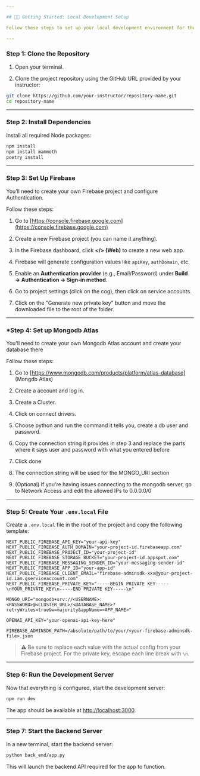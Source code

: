 ```yaml
---

## 🧑‍💻 Getting Started: Local Development Setup

Follow these steps to set up your local development environment for the project.

---
```


### **Step 1: Clone the Repository**

1. Open your terminal.

2. Clone the project repository using the GitHub URL provided by your instructor:

```bash
git clone https://github.com/your-instructor/repository-name.git
cd repository-name
```

---

### **Step 2: Install Dependencies**

Install all required Node packages:

```bash
npm install
npm install mammoth
poetry install
```

---

### **Step 3: Set Up Firebase**

You’ll need to create your own Firebase project and configure Authentication.

Follow these steps:

1. Go to [https://console.firebase.google.com](https://console.firebase.google.com)

2. Create a new Firebase project (you can name it anything).

3. In the Firebase dashboard, click **\</> (Web)** to create a new web app.

4. Firebase will generate configuration values like `apiKey`, `authDomain`, etc.

5. Enable an **Authentication provider** (e.g., Email/Password) under **Build → Authentication → Sign-in method**.

6. Go to project settings (click on the cog), then click on service accounts.

7. Click on the "Generate new private key" button and move the downloaded file to the root of the folder.

---
### ***Step 4: Set up Mongodb Atlas**

You'll need to create your own Mongodb Atlas account and create your database there

Follow these steps:

1. Go to [https://www.mongodb.com/products/platform/atlas-database] (Mongdb Atlas)

2. Create a account and log in.

3. Create a Cluster.

4. Click on connect drivers.

5. Choose python and run the command it tells you, create a db user and password.

6. Copy the connection string it provides in step 3 and replace the parts where it says user and password with what you entered before

7. Click done

8. The connection string will be used for the MONGO_URI section

9. (Optional) If you're having issues connecting to the mongodb server, go to Network Access and edit the allowed IPs to 0.0.0.0/0
---

### **Step 5: Create Your `.env.local` File**

Create a `.env.local` file in the root of the project and copy the following template:

```env
NEXT_PUBLIC_FIREBASE_API_KEY="your-api-key"
NEXT_PUBLIC_FIREBASE_AUTH_DOMAIN="your-project-id.firebaseapp.com"
NEXT_PUBLIC_FIREBASE_PROJECT_ID="your-project-id"
NEXT_PUBLIC_FIREBASE_STORAGE_BUCKET="your-project-id.appspot.com"
NEXT_PUBLIC_FIREBASE_MESSAGING_SENDER_ID="your-messaging-sender-id"
NEXT_PUBLIC_FIREBASE_APP_ID="your-app-id"
NEXT_PUBLIC_FIREBASE_CLIENT_EMAIL="firebase-adminsdk-xxx@your-project-id.iam.gserviceaccount.com"
NEXT_PUBLIC_FIREBASE_PRIVATE_KEY="-----BEGIN PRIVATE KEY-----\nYOUR_PRIVATE_KEY\n-----END PRIVATE KEY-----\n"

MONGO_URI="mongodb+srv://<USERNAME>:<PASSWORD>@<CLUSTER_URL>/<DATABASE_NAME>?retryWrites=true&w=majority&appName=<APP_NAME>"

OPENAI_API_KEY="your-openai-api-key-here"

FIREBASE_ADMINSDK_PATH=/absolute/path/to/your/<your-firebase-adminsdk-file>.json
```

> ⚠️ Be sure to replace each value with the actual config from your Firebase project. For the private key, escape each line break with `\n`.

---

### **Step 6: Run the Development Server**

Now that everything is configured, start the development server:

```bash
npm run dev
```

The app should be available at [http://localhost:3000](http://localhost:3000).

---

### **Step 7: Start the Backend Server**

In a new terminal, start the backend server:

```bash
python back_end/app.py
```

This will launch the backend API required for the app to function.

